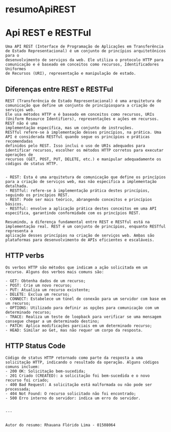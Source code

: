 # resumoApiREST



# Api REST e RESTFul


	Uma API REST (Interface de Programação de Aplicações em Transferência de Estado Representacional) é um conjunto de princípios arquitetônicos para o
 	desenvolvimento de serviços da web. Ele utiliza o protocolo HTTP para comunicação e é baseado em conceitos como recursos, Identificadores Uniformes
	de Recursos (URI), representação e manipulação de estado.


## Diferenças entre REST e RESTFul


	REST (Transferência de Estado Representacional) é uma arquitetura de comunicação que define um conjunto de princípiospara a criação de serviços web.
	Ele usa métodos HTTP e é baseado em conceitos como recursos, URIs (Uniform Resource Identifiers), representações e ações em recursos. REST não é uma
	implementação específica, mas um conjunto de instruções.
	RESTful refere-se à implementação desses princípios, na prática. Uma API é considerada RESTful quando segue os princípios e práticas recomendadas 
	definidos pelo REST. Isso inclui o uso de URIs adequados para identificar recursos, escolher os métodos HTTP corretos para executar operações de
	recursos (GET, POST, PUT, DELETE, etc.) e manipular adequadamente os códigos de status HTTP.
	

	- REST: Esta é uma arquitetura de comunicação que define os princípios para a criação de serviços web, mas não especifica a implementação detalhada.   
	- RESTful: refere-se à implementação prática destes princípios, seguindo os princípios REST.   
	- REST: Pode ser mais teórico, abrangendo conceitos e princípios básicos. 
	- RESTful: envolve a aplicação prática destes conceitos em uma API específica, garantindo conformidade com os princípios REST.  

	Resumindo, a diferença fundamental entre REST e RESTful está na implementação real. REST é um conjunto de princípios, enquanto RESTful representa a
	aplicação desses princípios na criação de serviços web. Ambas são plataformas para desenvolvimento de APIs eficientes e escaláveis.
    

## HTTP verbs


    Os verbos HTTP são métodos que indicam a ação solicitada em um recurso. Alguns dos verbos mais comuns são:   

	- GET: Obtenha dados de um recurso;  
	- POST: Crie um novo recurso;
	- PUT: Atualiza um recurso existente;
	- DELETE: Exclua um recurso;
	- CONNECT: Estabelece um túnel de conexão para um servidor com base em um recurso;
	- OPTIONS: Utilizado para definir as opções para comunicação com um determinado recurso;
	- TRACE: Realiza um teste de loopback para verificar se uma mensagem consegue chegar a um determinado destino;
	- PATCH: Aplica modificações parciais em um determinado recurso;
	- HEAD: Similar ao Get, mas não requer um corpo da resposta.


## HTTP Status Code


    Código de status HTTP retornado como parte da resposta a uma solicitação HTTP, indicando o resultado da operação. Alguns códigos comuns incluem:   
	- 200 OK: Solicitação bem-sucedida;
	- 201 Criado (CREATED): a solicitação foi bem-sucedida e o novo recurso foi criado;
	- 400 Bad Request: A solicitação está malformada ou não pode ser processada;
	- 404 Not Found: O recurso solicitado não foi encontrado;
	- 500 Erro interno do servidor: indica um erro do servidor.


    ---


    Autor do resumo: Rhauana Flórido Lima - 01508064

